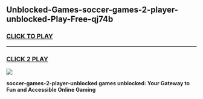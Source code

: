 
## Unblocked-Games-soccer-games-2-player-unblocked-Play-Free-qj74b
<h3>
<a href="https://premium76.site?title=soccer-games-2-player-unblocked&ref=15A">CLICK TO PLAY</a></h3>
<hr>

<h3>
<a href="https://premium76.site?title=soccer-games-2-player-unblocked&ref=15A">CLICK 2 PLAY</a>
  
</h3>

<a href="https://premium76.site?title=soccer-games-2-player-unblocked&ref=15A"><img src="https://clearcache.store/games.png"></a>


**soccer-games-2-player-unblocked games unblocked: Your Gateway to Fun and Accessible Online Gaming**
